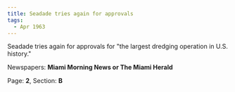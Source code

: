 ```yaml
---  
title: Seadade tries again for approvals  
tags:  
  - Apr 1963  
---  
```

  
Seadade tries again for approvals for "the largest dredging operation in U.S. history."  
  
Newspapers: **Miami Morning News or The Miami Herald**  
  
Page: **2**, Section: **B** 
